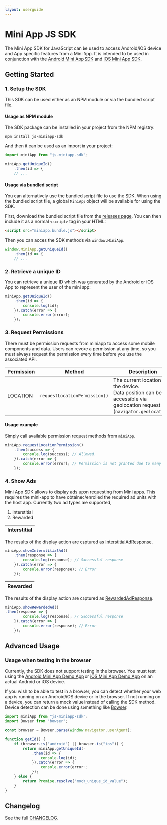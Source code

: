 ```yaml
---
layout: userguide
---
```


# Mini App JS SDK

The Mini App SDK for JavaScript can be used to access Android/iOS device and App specific features from a Mini App. It is intended to be used in conjunction with the [Android Mini App SDK](https://github.com/rakutentech/android-miniapp) and [iOS Mini App SDK](https://github.com/rakutentech/ios-miniapp).

## Getting Started

### 1. Setup the SDK

This SDK can be used either as an NPM module or via the bundled script file.

#### Usage as NPM module

The SDK package can be installed in your project from the NPM registry:

```
npm install js-miniapp-sdk
```

And then it can be used as an import in your project:

```javascript
import miniApp from "js-miniapp-sdk";

miniApp.getUniqueId()
    .then(id => {
    // ...
```

#### Usage via bundled script
You can alternatively use the bundled script file to use the SDK. When using the bundled script file, a global `MiniApp` object will be available for using the SDK. 

First, download the bundled script file from the [releases page](https://github.com/rakutentech/js-miniapp/releases). You can then include it as a normal `<script>` tag in your HTML:

```html
<script src="miniapp.bundle.js"></script>
```

Then you can acces the SDK methods via `window.MiniApp`.

```javascript
window.MiniApp.getUniqueId()
    .then(id => {
    // ...
```

### 2. Retrieve a unique ID

You can retrieve a unique ID which was generated by the Android or iOS App to represent the user of the mini app:

```javascript
miniApp.getUniqueId()
	.then(id => {
		console.log(id);
	}).catch(error => {
		console.error(error);
	});
```

### 3. Request Permissions

There must be permission requests from miniapp to access some mobile components and data. Users can revoke a permission at any time, so you must always request the permission every time before you use the associated API.

| Permission | Method | Description |
| --- | --- | --- |
| LOCATION | `requestLocationPermission()` | The current location of the device.<br>Data position can be accessible via geolocation request (`navigator.geolocation`). |

#### Usage example

Simply call available permission request methods from `miniApp`.

```javascript
miniApp.requestLocationPermission()
	.then(success => {
		console.log(success); // Allowed.
	}).catch(error => {
		console.error(error); // Permission is not granted due to many circumstances.
	});
```

### 4. Show Ads

Mini App SDK allows to display ads upon requesting from Mini apps.
This requires the mini-app to have obtained/enrolled the required ad units with the host app.
Currently two ad types are supported,
1. Interstitial
2. Rewarded

| Interstitial |
| ------------ |
The results of the display action are captured as [InterstitialAdResponse](src/types/responseTypes/interstitial/index.ts).

```javascript
miniApp.showInterstitialAd()
	.then(response => {
		console.log(response); // Successful response
	}).catch(error => {
		console.error(response); // Error
	});
```
| Rewarded |
| -------- |
The results of the display action are captured as [RewardedAdResponse](src/types/responseTypes/rewarded/index.ts).

```javascript
miniApp.showRewardedAd()
.then(response => {
		console.log(response); // Successful response
	}).catch(error => {
		console.error(response); // Error
	});
```

## Advanced Usage

### Usage when testing in the browser
Currently, the SDK does not support testing in the browser. You must test using the [Android Mini App Demo App](https://github.com/rakutentech/android-miniapp) or [iOS Mini App Demo App](https://github.com/rakutentech/ios-miniapp) on an actual Android or iOS device.

If you wish to be able to test in a browser, you can detect whether your web app is running on an Android/iOS device or in the browser. If not running on a device, you can return a mock value instead of calling the SDK method. Device detection can be done using something like [Bowser](https://github.com/lancedikson/bowser).

```javascript
import miniApp from "js-miniapp-sdk";
import Bowser from "bowser"; 

const browser = Bowser.parse(window.navigator.userAgent);

function getId() {
    if (browser.is("android") || browser.is("ios")) {
        return miniApp.getUniqueId()
            .then(id => {
                console.log(id);
            }).catch(error => {
                console.error(error);
            });
    } else {
        return Promise.resolve("mock_unique_id_value");
    }
}
```

## Changelog

See the full [CHANGELOG](https://github.com/rakutentech/js-miniapp/blob/master/js-miniapp-sdk/CHANGELOG.md).
